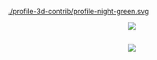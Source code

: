 


  [./profile-3d-contrib/profile-night-green.svg](https://github.com/alvserika/alvserika/blob/main/profile-3d-contrib/profile-night-rainbow.svg)


 
  <div align="center" >
<a href="https://skillicons.dev"   >
  <img src="https://skillicons.dev/icons?i=git,vscode,javascript,css,html,react,next,tailwind,sass,nodejs,figma,github,vite,bootstrap" />
</a>
  <br />

  </div>

 
##
   <div align="center" >
     <img src="https://github-profile-trophy.vercel.app/?username=alvserika&row=1&column=6&theme=dracula&margin-w=15&margin-h=15"/>
  </div>
  
 






 
  
  

  



